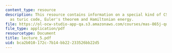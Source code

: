 ```yaml
---
content_type: resource
description: This resource contains information on a special kind of CSS code known
  as turic code, Euler's theorem and Hamiltonian energy.
file: https://ol-ocw-studio-app-qa.s3.amazonaws.com/courses/mas-865j-quantum-information-science-spring-2006/bca2b010172c7b14bb22233526bb22d5_lecture_5.pdf
file_type: application/pdf
resourcetype: Document
title: lecture_5.pdf
uid: bca2b010-172c-7b14-bb22-233526bb22d5
---
```

